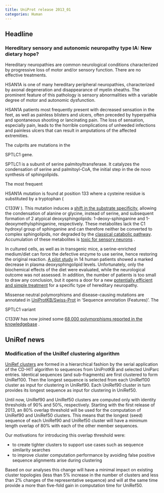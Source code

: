 ```yaml
---
title: UniProt release 2013_01
categories: Human
---
```


## Headline

### Hereditary sensory and autonomic neuropathy type IA: New dietary hope?

Hereditary neuropathies are common neurological conditions characterized by progressive loss of motor and/or sensory function. There are no effective treatments.

HSAN1A is one of many hereditary peripheral neuropathies, characterized by axonal degeneration and disappearance of myelin sheaths. The prominent feature of this pathology is sensory abnormalities with a variable degree of motor and autonomic dysfunction.

HSAN1A patients most frequently present with decreased sensation in the feet, as well as painless blisters and ulcers, often preceded by hyperpathia and spontaneous shooting or lancinating pain. The loss of sensation, especially pain, leads to the horrible complications of unheeded infections and painless ulcers that can result in amputations of the affected extremities.

The culprits are mutations in the

SPTLC1 gene.

SPTLC1 is a subunit of serine palmitoyltransferase. It catalyzes the condensation of serine and palmitoyl-CoA, the initial step in the de novo synthesis of sphingolipids.

The most frequent

HSAN1A mutation is found at position 133 where a cysteine residue is substituted by a tryptophan (

C133W ). This mutation induces a [shift in the substrate specificity](http://www.ncbi.nlm.nih.gov/pubmed?term=20097765,20504773), allowing the condensation of alanine or glycine, instead of serine, and subsequent formation of 2 atypical deoxysphingolipids: 1-deoxy-sphinganine and 1-deoxymethylsphinganine, respectively. These metabolites lack the C1 hydroxyl group of sphinganine and can therefore neither be converted to complex sphingolipids, nor degraded by the [classical catabolic pathway](http://www.ncbi.nlm.nih.gov/pubmed?term=20097765,20504773). Accumulation of these metabolites is [toxic for sensory neurons](http://www.ncbi.nlm.nih.gov/pubmed/22045570) .

In cultured cells, as well as in transgenic mice, a serine-enriched medium/diet can force the defective enzyme to use serine, hence restoring the original reaction. [A pilot study](http://www.ncbi.nlm.nih.gov/pubmed/22045570) in 14 human patients showed a marked decrease in plasma deoxysphingolipid levels. Unfortunately, only the biochemical effects of the diet were evaluated, while the neurological outcome was not assessed. In addition, the number of patients is too small to draw any conclusion, but it opens a door for a new [potentially efficient and simple treatment](http://www.ncbi.nlm.nih.gov/pubmed/22045569) for a specific type of hereditary neuropathy.

Missense neutral polymorphisms and disease-causing mutations are annotated in [UniProtKB/Swiss-Prot](http://www.uniprot.org/manual/variant) in ‘Sequence annotation (Features)’. The

SPTLC1 variant

C133W has now joined some [68,000 polymorphisms reported in the knowledgebase](https://ftp.uniprot.org/pub/databases/uniprot/current_release/knowledgebase/complete/docs/humsavar) .

## UniRef news

### Modification of the UniRef clustering algorithm

[UniRef clusters](http://www.uniprot.org/help/uniref) are formed in a hierarchical fashion by the serial application of the CD-HIT algorithm to sequences from UniProtKB and selected UniParc entries. Identical sequences (and sub-fragments) are first clustered to form UniRef100. Then the longest sequence is selected from each UniRef100 cluster as input for clustering in UniRef90. Each UniRef90 cluster in turn provides its longest sequence as input for clustering in UniRef50.

Until now, UniRef90 and UniRef50 clusters are computed only with identity thresholds of 90% and 50%, respectively. Starting with the first release of 2013, an 80% overlap threshold will be used for the computation of UniRef90 and UniRef50 clusters. This means that the longest (seed) sequence of each UniRef90 and UniRef50 cluster will have a minimum length overlap of 80% with each of the other member sequences.

Our motivations for introducing this overlap threshold were:

-   to create tighter clusters to support use cases such as sequence similarity searches
-   to improve cluster computation performance by avoiding false positive sequence alignments arise during clustering

Based on our analyses this change will have a minimal impact on existing cluster topologies (less than 5% increase in the number of clusters and less than 2% changes of the representative sequence) and will at the same time provide a more than five-fold gain in computation time for UniRef50.
